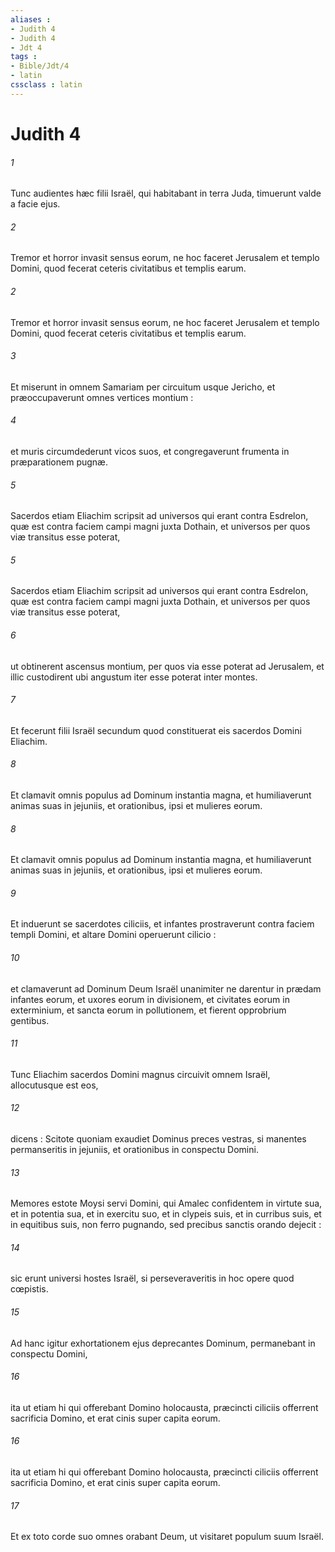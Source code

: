 ```yaml
---
aliases : 
- Judith 4
- Judith 4
- Jdt 4
tags : 
- Bible/Jdt/4
- latin
cssclass : latin
---
```


# Judith 4

###### 1
Tunc audientes hæc filii Israël, qui habitabant in terra Juda, timuerunt valde a facie ejus.
###### 2
Tremor et horror invasit sensus eorum, ne hoc faceret Jerusalem et templo Domini, quod fecerat ceteris civitatibus et templis earum.
###### 2
Tremor et horror invasit sensus eorum, ne hoc faceret Jerusalem et templo Domini, quod fecerat ceteris civitatibus et templis earum.
###### 3
Et miserunt in omnem Samariam per circuitum usque Jericho, et præoccupaverunt omnes vertices montium :
###### 4
et muris circumdederunt vicos suos, et congregaverunt frumenta in præparationem pugnæ.
###### 5
Sacerdos etiam Eliachim scripsit ad universos qui erant contra Esdrelon, quæ est contra faciem campi magni juxta Dothain, et universos per quos viæ transitus esse poterat,
###### 5
Sacerdos etiam Eliachim scripsit ad universos qui erant contra Esdrelon, quæ est contra faciem campi magni juxta Dothain, et universos per quos viæ transitus esse poterat,
###### 6
ut obtinerent ascensus montium, per quos via esse poterat ad Jerusalem, et illic custodirent ubi angustum iter esse poterat inter montes.
###### 7
Et fecerunt filii Israël secundum quod constituerat eis sacerdos Domini Eliachim.
###### 8
Et clamavit omnis populus ad Dominum instantia magna, et humiliaverunt animas suas in jejuniis, et orationibus, ipsi et mulieres eorum.
###### 8
Et clamavit omnis populus ad Dominum instantia magna, et humiliaverunt animas suas in jejuniis, et orationibus, ipsi et mulieres eorum.
###### 9
Et induerunt se sacerdotes ciliciis, et infantes prostraverunt contra faciem templi Domini, et altare Domini operuerunt cilicio :
###### 10
et clamaverunt ad Dominum Deum Israël unanimiter ne darentur in prædam infantes eorum, et uxores eorum in divisionem, et civitates eorum in exterminium, et sancta eorum in pollutionem, et fierent opprobrium gentibus.
###### 11
Tunc Eliachim sacerdos Domini magnus circuivit omnem Israël, allocutusque est eos,
###### 12
dicens : Scitote quoniam exaudiet Dominus preces vestras, si manentes permanseritis in jejuniis, et orationibus in conspectu Domini.
###### 13
Memores estote Moysi servi Domini, qui Amalec confidentem in virtute sua, et in potentia sua, et in exercitu suo, et in clypeis suis, et in curribus suis, et in equitibus suis, non ferro pugnando, sed precibus sanctis orando dejecit :
###### 14
sic erunt universi hostes Israël, si perseveraveritis in hoc opere quod cœpistis.
###### 15
Ad hanc igitur exhortationem ejus deprecantes Dominum, permanebant in conspectu Domini,
###### 16
ita ut etiam hi qui offerebant Domino holocausta, præcincti ciliciis offerrent sacrificia Domino, et erat cinis super capita eorum.
###### 16
ita ut etiam hi qui offerebant Domino holocausta, præcincti ciliciis offerrent sacrificia Domino, et erat cinis super capita eorum.
###### 17
Et ex toto corde suo omnes orabant Deum, ut visitaret populum suum Israël.
